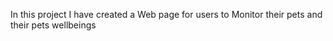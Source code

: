 In this project I have created a Web page for users to Monitor their pets and their pets wellbeings

